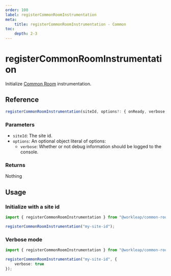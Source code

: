 ```yaml
---
order: 100
label: registerCommonRoomInstrumentation
meta:
    title: registerCommonRoomInstrumentation - Common
toc:
    depth: 2-3
---
```


# registerCommonRoomInstrumentation

Initialize [Common Room](https://www.commonroom.io/) instrumentation.

## Reference

```ts
registerCommonRoomInstrumentation(siteId, options?: { onReady, verbose });
```

### Parameters

- `siteId`: The site id.
- `options`: An optional object literal of options:
    - `verbose`: Whether or not debug information should be logged to the console.

### Returns

Nothing

## Usage

### Initialize with a site id

```ts
import { registerCommonRoomInstrumentation } from "@workleap/common-room";

registerCommonRoomInstrumentation("my-site-id");
```

### Verbose mode

```ts
import { registerCommonRoomInstrumentation } from "@workleap/common-room";

registerCommonRoomInstrumentation("my-site-id", {
    verbose: true
});
```
